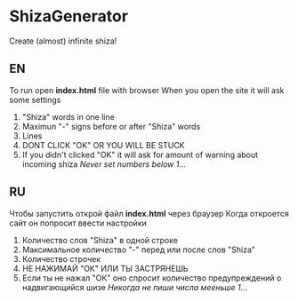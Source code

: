 # ShizaGenerator
Create (almost) infinite shiza!

## EN
To run open **index.html** file with browser
When you open the site it will ask some settings
1. "Shiza" words in one line
2. Maximun "-" signs before or after "Shiza" words
3. Lines
4. DONT CLICK "OK" OR YOU WILL BE STUCK
5. If you didn't clicked "OK" it will ask for amount of warning about incoming shiza
*Never set numbers below 1...*

## RU
Чтобы запустить открой файл **index.html** через браузер
Когда откроется сайт он попросит ввести настройки
1. Количество слов "Shiza" в одной строке
2. Максимальное количество "-" перед или после слов "Shiza"
3. Количество строчек
4. НЕ НАЖИМАЙ "ОК" ИЛИ ТЫ ЗАСТРЯНЕШЬ
5. Если ты не нажал "ОК" оно спросит количество предупреждений о надвигающийся шизе
*Никогда не пиши числа мееньше 1...*
